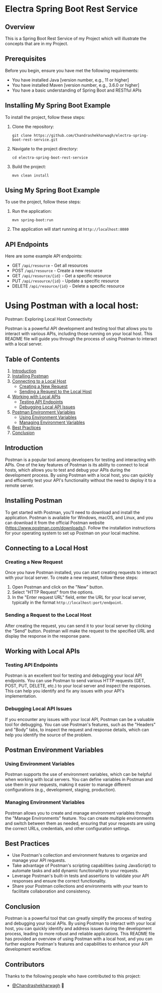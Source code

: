 # Electra Spring Boot Rest Service

## Overview

This is a Spring Boot Rest Service of my Project which will illustrate the concepts that are in my Project.

## Prerequisites

Before you begin, ensure you have met the following requirements:

* You have installed Java [version number, e.g., 11 or higher]
* You have installed Maven [version number, e.g., 3.6.0 or higher]
* You have a basic understanding of Spring Boot and RESTful APIs

## Installing My Spring Boot Example

To install the project, follow these steps:

1. Clone the repository:
   ```
   git clone https://github.com/Chandrashekharwagh/electra-spring-boot-rest-service.git
   ```
2. Navigate to the project directory:
   ```
   cd electra-spring-boot-rest-service
   ```
3. Build the project:
   ```
   mvn clean install
   ```

## Using My Spring Boot Example

To use the project, follow these steps:

1. Run the application:
   ```
   mvn spring-boot:run
   ```
2. The application will start running at `http://localhost:8080`

## API Endpoints

Here are some example API endpoints:

* GET `/api/resource` - Get all resources
* POST `/api/resource` - Create a new resource
* GET `/api/resource/{id}` - Get a specific resource
* PUT `/api/resource/{id}` - Update a specific resource
* DELETE `/api/resource/{id}` - Delete a specific resource


 
# Using Postman with a local host:
Postman: Exploring Local Host Connectivity

Postman is a powerful API development and testing tool that allows you to interact with various APIs, including those running on your local host. This README file will guide you through the process of using Postman to interact with a local server.

## Table of Contents

1. [Introduction](#introduction)
2. [Installing Postman](#installing-postman)
3. [Connecting to a Local Host](#connecting-to-a-local-host)
   - [Creating a New Request](#creating-a-new-request)
   - [Sending a Request to the Local Host](#sending-a-request-to-the-local-host)
4. [Working with Local APIs](#working-with-local-apis)
   - [Testing API Endpoints](#testing-api-endpoints)
   - [Debugging Local API Issues](#debugging-local-api-issues)
5. [Postman Environment Variables](#postman-environment-variables)
   - [Using Environment Variables](#using-environment-variables)
   - [Managing Environment Variables](#managing-environment-variables)
6. [Best Practices](#best-practices)
7. [Conclusion](#conclusion)

## Introduction

Postman is a popular tool among developers for testing and interacting with APIs. One of the key features of Postman is its ability to connect to local hosts, which allows you to test and debug your APIs during the development process. By using Postman with a local host, you can quickly and efficiently test your API's functionality without the need to deploy it to a remote server.

## Installing Postman

To get started with Postman, you'll need to download and install the application. Postman is available for Windows, macOS, and Linux, and you can download it from the official Postman website (https://www.postman.com/downloads/). Follow the installation instructions for your operating system to set up Postman on your local machine.

## Connecting to a Local Host

### Creating a New Request

Once you have Postman installed, you can start creating requests to interact with your local server. To create a new request, follow these steps:

1. Open Postman and click on the "New" button.
2. Select "HTTP Request" from the options.
3. In the "Enter request URL" field, enter the URL for your local server, typically in the format `http://localhost:port/endpoint`.

### Sending a Request to the Local Host

After creating the request, you can send it to your local server by clicking the "Send" button. Postman will make the request to the specified URL and display the response in the response pane.

## Working with Local APIs

### Testing API Endpoints

Postman is an excellent tool for testing and debugging your local API endpoints. You can use Postman to send various HTTP requests (GET, POST, PUT, DELETE, etc.) to your local server and inspect the responses. This can help you identify and fix any issues with your API's implementation.

### Debugging Local API Issues

If you encounter any issues with your local API, Postman can be a valuable tool for debugging. You can use Postman's features, such as the "Headers" and "Body" tabs, to inspect the request and response details, which can help you identify the source of the problem.

## Postman Environment Variables

### Using Environment Variables

Postman supports the use of environment variables, which can be helpful when working with local servers. You can define variables in Postman and use them in your requests, making it easier to manage different configurations (e.g., development, staging, production).

### Managing Environment Variables

Postman allows you to create and manage environment variables through the "Manage Environments" feature. You can create multiple environments and switch between them as needed, ensuring that your requests are using the correct URLs, credentials, and other configuration settings.

## Best Practices

- Use Postman's collection and environment features to organize and manage your API requests.
- Take advantage of Postman's scripting capabilities (using JavaScript) to automate tasks and add dynamic functionality to your requests.
- Leverage Postman's built-in tests and assertions to validate your API responses and ensure the correct functionality.
- Share your Postman collections and environments with your team to facilitate collaboration and consistency.

## Conclusion

Postman is a powerful tool that can greatly simplify the process of testing and debugging your local APIs. By using Postman to interact with your local host, you can quickly identify and address issues during the development process, leading to more robust and reliable applications. This README file has provided an overview of using Postman with a local host, and you can further explore Postman's features and capabilities to enhance your API development workflow.

## Contributors

Thanks to the following people who have contributed to this project:

* [@Chandrashekharwagh](https://github.com/Chandrashekharwagh) 📖
